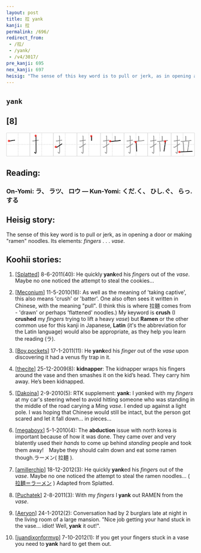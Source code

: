 ```yaml
---
layout: post
title: 拉 yank
kanji: 拉
permalink: /696/
redirect_from:
 - /拉/
 - /yank/
 - /v4/3017/
pre_kanji: 695
nex_kanji: 697
heisig: "The sense of this key word is to pull or jerk, as in opening a door or making &quot;ramen&quot; noodles. Its elements: <i>fingers</i> . . . <i>vase</i>."
---
```


## `yank`

## [8]

<div class="stroke"><img src="../images/E68B89.png" /></div>

## Reading:

### On-Yomi: ラ、 ラツ、 ロウ &mdash; Kun-Yomi: くだ.く、 ひし.ぐ、 らっ.する

## Heisig story:

The sense of this key word is to pull or jerk, as in opening a door or making &quot;ramen&quot; noodles. Its elements: <i>fingers</i> . . . <i>vase</i>.

## Koohii stories:

1) [<a href="http://kanji.koohii.com/profile/Splatted">Splatted</a>] 8-6-2011(40): He quickly<strong> yank</strong>ed his <em>finger</em>s out of the <em>vase</em>. Maybe no one noticed the attempt to steal the cookies...

2) [<a href="http://kanji.koohii.com/profile/Meconium">Meconium</a>] 11-5-2010(16): As well as the meaning of &#039;taking captive&#039;, this also means &#039;crush&#039; or &#039;batter&#039;. One also often sees it written in Chinese, with the meaning &quot;pull&quot;. (I think this is where 拉麺 comes from - &#039;drawn&#039; or perhaps &#039;flattened&#039; noodles.) My keyword is <strong>crush</strong> (I <strong>crushed</strong> my <em>fingers</em> trying to lift a heavy <em>vase</em>) but <strong>Ramen</strong> or the other common use for this kanji in Japanese, <strong>Latin</strong> (it&#039;s the abbreviation for the Latin language) would also be appropriate, as they help you learn the reading (ラ).

3) [<a href="http://kanji.koohii.com/profile/Boy.pockets">Boy.pockets</a>] 17-1-2011(11): He<strong> yank</strong>ed his <em>finger</em> out of the <em>vase</em> upon discovering it had a venus fly trap in it.

4) [<a href="http://kanji.koohii.com/profile/thecite">thecite</a>] 25-12-2009(8): <strong>kidnapper</strong>: The kidnapper wraps his fingers around the vase and then smashes it on the kid’s head. They carry him away. He’s been kidnapped.

5) [<a href="http://kanji.koohii.com/profile/Dakoina">Dakoina</a>] 2-9-2010(5): RTK supplement: <strong>yank</strong>: I <em>yank</em>ed with my <em>fingers</em> at my car&#039;s steering wheel to avoid hitting someone who was standing in the middle of the road carying a Ming <em>vase</em>. I ended up against a light pole. I was hoping that Chinese would still be intact, but the person got scared and let it fall down... in pieces...

6) [<a href="http://kanji.koohii.com/profile/megaboyx">megaboyx</a>] 5-1-2010(4): The <strong>abduction</strong> issue with north korea is important because of how it was done. They came over and very blatently used their <em>hands</em> to come up behind <em>standing</em> people and took them away!　Maybe they should calm down and eat some ramen though.ラーメン( 拉麺 ).

7) [<a href="http://kanji.koohii.com/profile/amillerchip">amillerchip</a>] 18-12-2012(3): He quickly<strong> yank</strong>ed his <em>finger</em>s out of the <em>vase</em>. Maybe no one noticed the attempt to steal the ramen noodles... ( <a href="midori://search?text=拉麺＝ラーメン">拉麺＝ラーメン</a> ) Adapted from Splatted.

8) [<a href="http://kanji.koohii.com/profile/Puchatek">Puchatek</a>] 2-8-2011(3): With my <em>fingers</em> I<strong> yank</strong> out RAMEN from the <em>vase</em>.

9) [<a href="http://kanji.koohii.com/profile/Aeryon">Aeryon</a>] 24-1-2012(2): Conversation had by 2 burglars late at night in the living room of a large mansion. &quot;Nice job getting your hand stuck in the vase... idiot! Well,<strong> yank</strong> it out!&quot;.

10) [<a href="http://kanji.koohii.com/profile/juandixonformvp">juandixonformvp</a>] 7-10-2012(1): If you get your fingers stuck in a vase you need to<strong> yank</strong> hard to get them out.
